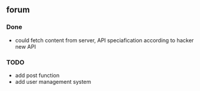 ## forum 

### Done
+ could fetch content from server, API speciafication according to hacker new API

### TODO
+ add post function
+ add user management system

